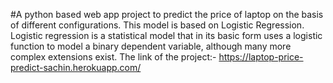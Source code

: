#A python based web app project to predict the price of laptop on the basis of different configurations. This model is based on Logistic Regression.
Logistic regression is a statistical model that in its basic form uses a logistic function to model a binary dependent variable, although many more complex extensions exist.
The link of the project:- https://laptop-price-predict-sachin.herokuapp.com/

